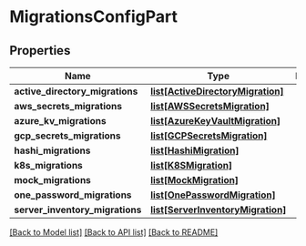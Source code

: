 # MigrationsConfigPart

## Properties
Name | Type | Description | Notes
------------ | ------------- | ------------- | -------------
**active_directory_migrations** | [**list[ActiveDirectoryMigration]**](ActiveDirectoryMigration.md) |  | [optional] 
**aws_secrets_migrations** | [**list[AWSSecretsMigration]**](AWSSecretsMigration.md) |  | [optional] 
**azure_kv_migrations** | [**list[AzureKeyVaultMigration]**](AzureKeyVaultMigration.md) |  | [optional] 
**gcp_secrets_migrations** | [**list[GCPSecretsMigration]**](GCPSecretsMigration.md) |  | [optional] 
**hashi_migrations** | [**list[HashiMigration]**](HashiMigration.md) |  | [optional] 
**k8s_migrations** | [**list[K8SMigration]**](K8SMigration.md) |  | [optional] 
**mock_migrations** | [**list[MockMigration]**](MockMigration.md) |  | [optional] 
**one_password_migrations** | [**list[OnePasswordMigration]**](OnePasswordMigration.md) |  | [optional] 
**server_inventory_migrations** | [**list[ServerInventoryMigration]**](ServerInventoryMigration.md) |  | [optional] 

[[Back to Model list]](../README.md#documentation-for-models) [[Back to API list]](../README.md#documentation-for-api-endpoints) [[Back to README]](../README.md)


